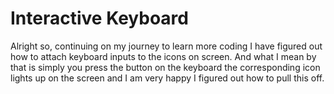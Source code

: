 # Interactive Keyboard

Alright so, continuing on my journey to learn more coding I have figured out how 
to attach keyboard inputs to the icons on screen. And what I mean by that is simply
you press the button on the keyboard the corresponding icon lights up on the screen
and I am very happy I figured out how to pull this off.
